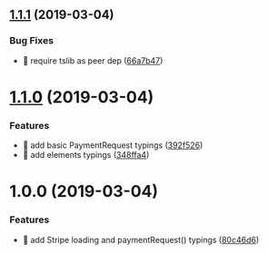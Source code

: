 ## [1.1.1](https://github.com/streamich/stripe-web/compare/v1.1.0...v1.1.1) (2019-03-04)


### Bug Fixes

* 🐛 require tslib as peer dep ([66a7b47](https://github.com/streamich/stripe-web/commit/66a7b47))

# [1.1.0](https://github.com/streamich/stripe-web/compare/v1.0.0...v1.1.0) (2019-03-04)


### Features

* 🎸 add basic PaymentRequest typings ([392f526](https://github.com/streamich/stripe-web/commit/392f526))
* 🎸 add elements typings ([348ffa4](https://github.com/streamich/stripe-web/commit/348ffa4))

# 1.0.0 (2019-03-04)


### Features

* 🎸 add Stripe loading and paymentRequest() typings ([80c46d6](https://github.com/streamich/stripe-web/commit/80c46d6))
